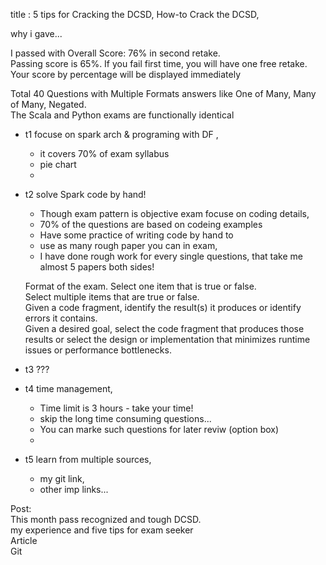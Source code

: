 

title :  5 tips for Cracking the DCSD,  How-to Crack the DCSD,    

why i gave...      

I passed with Overall Score: 76% in second retake.  
Passing score is 65%.  If you fail first time, you will have one free retake.  
Your score by percentage will be displayed immediately  

Total 40 Questions with Multiple Formats answers like One of Many, Many of Many, Negated.  
The Scala and Python exams are functionally identical  


- t1 focuse on spark arch & programing with DF  ,  
    - it covers 70% of exam syllabus  
    - pie chart  
    - 
- t2 solve Spark code by hand!  
    - Though exam pattern is objective exam focuse on coding details, 
    - 70% of the questions are based on codeing examples   
    - Have some practice of writing code by hand to 
    - use as many rough paper you can in exam,
    - I have done rough work for every single questions, that take me almost 5 papers both sides!

    Format of the exam.
    Select one item that is true or false.  
    Select multiple items that are true or false.  
    Given a code fragment, identify the result(s) it produces or identify errors it contains.  
    Given a desired goal, select the code fragment that produces those results or  select the design or implementation that minimizes runtime issues or performance bottlenecks.  

- t3 ???      

- t4 time management,
    - Time limit is 3 hours - take your time!
    - skip the long time consuming questions...
    - You can marke such questions for later reviw (option box)
    - 
- t5 learn from multiple sources, 
    - my git link, 
    - other imp links...   


Post:  
This month pass recognized and tough DCSD.  
my experience and five tips for exam seeker  
Article   
Git   

